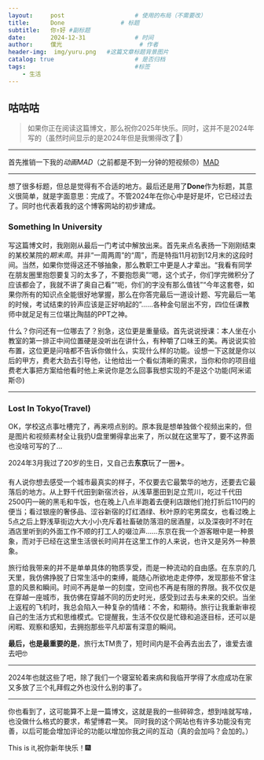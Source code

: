 ```yaml
---
layout:     post   				    # 使用的布局（不需要改）
title:      Done 				# 标题 
subtitle:   你↑好 #副标题
date:       2024-12-31 				# 时间
author:     僕光 						# 作者
header-img:  img/yuru.png	#这篇文章标题背景图片
catalog: true 						# 是否归档
tags:								#标签
    - 生活
---
```


## 咕咕咕
>如果你正在阅读这篇博文，那么祝你2025年快乐。同时，这并不是2024年写的（虽然时间显示的是2024年但是我懒得改了👼）

  ---

首先推销一下我的*动画MAD*（之前都是不到一分钟的短视频😠）[MAD](https://www.bilibili.com/video/BV1CdYBeREeb/?spm_id_from=333.1387.homepage.video_card.click&vd_source=56be83fea00b06b9068a06efb027dcb9"动画MAD")

---

想了很多标题，但总是觉得有不合适的地方。最后还是用了**Done**作为标题，其意义很简单，就是字面意思：完成了。不管2024年在你心中是好是坏，它已经过去了。同时也代表着我的这个博客网站的初步建成。

### Something In University
写这篇博文时，我刚刚从最后一门考试中解放出来。首先来点名表扬一下刚刚结束的某校某院的*期末周*。并非“一周两周”的“周”，而是特指11月初到12月末的这段时间。当然，如果你觉得这还不够抽象，那么教职工中更是人才辈出。“我看有同学在朋友圈里抱怨要复习的太多了，不要抱怨奥”“嗯，这个式子，你们学完微积分了应该都会了，我就不讲了奥自己看”“呃，你们的字没有那么值钱”“今年这套卷，如果你所有的知识点全能很好地掌握，那么在你答完最后一道设计题、写完最后一笔的时候，考试结束的铃声应该是正好响起的”......各种金句层出不穷，四位任课教师中就足足有三位堪比陶喆的PPT之神。

什么？你问还有一位哪去了？别急，这位更是重量级。首先说说授课：本人坐在小教室的第一排正中间位置硬是没听出在讲什么，有种嚼了口味王的美。再说说实验布置，这位更是问啥都不告诉你做什么，实现什么样的功能。设想一下这就是你以后的甲方，费老大劲去引导他，让他给出一个看似清晰的需求，当你和你的项目组费老大事把方案给他看时他上来说你是怎么回事我想实现的不是这个功能(阿米诺斯😠)

---

### Lost In Tokyo(Travel)
OK，学校这点事吐槽完了，再来唠点别的。原本我是想单独做个视频出来的，但是图片和视频素材全让我扔U盘里懒得拿出来了，所以就在这里写了，要不这界面也没啥可写的了...

2024年3月我过了20岁的生日，又自己去**东京**玩了一圈✈️。

有人说你想去感受一个城市最真实的样子，不仅要去它最繁华的地方，还要去它最落后的地方。从上野千代田到新宿渋谷，从浅草墨田到足立荒川，吃过千代田2500円一碗的黑毛和牛饭，也在晚上八点半跑着去便利店跟他们抢打折后110円的便当；看过银座的奢侈品、涩谷新宿的灯红酒绿、秋叶原的宅男腐女，也看过晚上5点之后上野浅草街边大大小小充斥着社畜破防落泪的居酒屋，以及深夜时不时在酒店里听到的外面工作不顺的打工人的啜泣声......东京在我一个游客眼中是一种景象，而对于已经在这里生活很长时间并在这里工作的人来说，也许又是另外一种景象。

旅行给我带来的并不是单单具体的物质享受，而是一种流动的自由感。在东京的几天里，我仿佛挣脱了日常生活中的束缚，能随心所欲地走走停停，发现那些不曾注意的风景和瞬间。时间不再是单一的刻度，空间也不再是有限的界限。我不仅仅是在穿越一座城市，我仿佛在穿越不同的历史时光，感受到过去与未来的交织。当坐上返程的飞机时，我总会陷入一种复杂的情绪：不舍，和期待。旅行让我重新审视自己的生活方式和思维模式。它提醒我，生活不仅仅是忙碌和追逐目标，还可以是闲暇、观察和感知，去拥抱那些平凡却富有深意的瞬间。

**最后，也是最重要的是**，旅行太TM贵了，短时间内是不会再去出去了，谁爱去谁去吧🤓

---

2024年也就这些了吧，除了我们一个寝室轮着来病和我临开学得了水痘成功在家又多放了三个礼拜假之外也没什么别的事了。

---

你也看到了，这可能算不上是一篇博文，这就是我的一些碎碎念，想到啥就写啥，也没做什么格式的要求，希望博君一笑。
同时我的这个网站也有许多功能没有完善，以后可能会增加评论的功能以增加你我之间的互动（真的会加吗？会加的。）

This is it,祝你新年快乐！🎆
